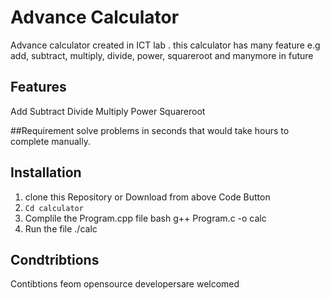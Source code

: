 # Advance Calculator
Advance calculator created in ICT lab . this calculator has many feature e.g add, subtract, multiply, divide, power, squareroot and manymore in future 
## Features
Add
Subtract
Divide
Multiply
Power
Squareroot

 ##Requirement
solve problems in seconds that would take hours to complete manually.

## Installation
1. clone this Repository or Download from above Code Button
2. ``Cd calculator``
3. Complile the Program.cpp file bash g++ Program.c -o calc
4. Run the file ./calc

## Condtribtions
Contibtions feom opensource developersare welcomed
